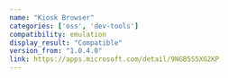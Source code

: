 ```yaml
---
name: "Kiosk Browser"
categories: ['oss', 'dev-tools']
compatibility: emulation
display_result: "Compatible"
version_from: "1.0.4.0"
link: https://apps.microsoft.com/detail/9NGB5S5XG2KP
---
```

